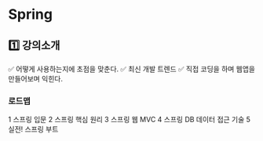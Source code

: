# Spring

## :one: 강의소개

:white_check_mark: 어떻게 사용하는지에 초점을 맞춘다.
:white_check_mark: 최신 개발 트렌드
:white_check_mark: 직접 코딩을 하며 웹앱을 만들어보며 익힌다.

### 로드맵

1 스프링 입문
2 스프링 핵심 원리
3 스프링 웹 MVC
4 스프링 DB 데이터 접근 기술
5 실전! 스프링 부트

